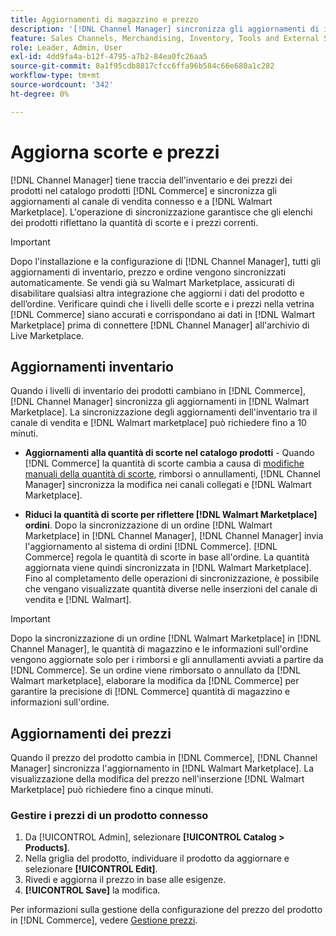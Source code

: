 ```yaml
---
title: Aggiornamenti di magazzino e prezzo
description: '[!DNL Channel Manager] sincronizza gli aggiornamenti di inventario e prezzo tra lo  [!DNL Commerce] store e [!DNL Walmart Marketplace] in modo da poter gestire le operazioni del canale di vendita da [!DNL Commerce] Amministratore'
feature: Sales Channels, Merchandising, Inventory, Tools and External Services
role: Leader, Admin, User
exl-id: 4dd9fa4a-b12f-4795-a7b2-84ea0fc26aa5
source-git-commit: 8a1f95cdb8817cfcc6ffa96b584c66e680a1c282
workflow-type: tm+mt
source-wordcount: '342'
ht-degree: 0%

---
```


# Aggiorna scorte e prezzi

[!DNL Channel Manager] tiene traccia dell&#39;inventario e dei prezzi dei prodotti nel catalogo prodotti [!DNL Commerce] e sincronizza gli aggiornamenti al canale di vendita connesso e a [!DNL Walmart Marketplace]. L&#39;operazione di sincronizzazione garantisce che gli elenchi dei prodotti riflettano la quantità di scorte e i prezzi correnti.


>[!IMPORTANT]
>
>Dopo l&#39;installazione e la configurazione di [!DNL Channel Manager], tutti gli aggiornamenti di inventario, prezzo e ordine vengono sincronizzati automaticamente. Se vendi già su Walmart Marketplace, assicurati di disabilitare qualsiasi altra integrazione che aggiorni i dati del prodotto e dell’ordine. Verificare quindi che i livelli delle scorte e i prezzi nella vetrina [!DNL Commerce] siano accurati e corrispondano ai dati in [!DNL Walmart Marketplace] prima di connettere [!DNL Channel Manager] all&#39;archivio di Live Marketplace.


## Aggiornamenti inventario

Quando i livelli di inventario dei prodotti cambiano in [!DNL Commerce], [!DNL Channel Manager] sincronizza gli aggiornamenti in [!DNL Walmart Marketplace]. La sincronizzazione degli aggiornamenti dell&#39;inventario tra il canale di vendita e [!DNL Walmart marketplace] può richiedere fino a 10 minuti.

* **Aggiornamenti alla quantità di scorte nel catalogo prodotti** - Quando [!DNL Commerce] la quantità di scorte cambia a causa di [modifiche manuali della quantità di scorte](https://experienceleague.adobe.com/docs/commerce-admin/inventory/quantities/quantities-assign-per-product.html), rimborsi o annullamenti, [!DNL Channel Manager] sincronizza la modifica nei canali collegati e [!DNL Walmart Marketplace].

* **Riduci la quantità di scorte per riflettere [!DNL Walmart Marketplace] ordini**. Dopo la sincronizzazione di un ordine [!DNL Walmart Marketplace] in [!DNL Channel Manager], [!DNL Channel Manager] invia l&#39;aggiornamento al sistema di ordini [!DNL Commerce]. [!DNL Commerce] regola le quantità di scorte in base all&#39;ordine. La quantità aggiornata viene quindi sincronizzata in [!DNL Walmart Marketplace]. Fino al completamento delle operazioni di sincronizzazione, è possibile che vengano visualizzate quantità diverse nelle inserzioni del canale di vendita e [!DNL Walmart].

>[!IMPORTANT]
>
>Dopo la sincronizzazione di un ordine [!DNL Walmart Marketplace] in [!DNL Channel Manager], le quantità di magazzino e le informazioni sull&#39;ordine vengono aggiornate solo per i rimborsi e gli annullamenti avviati a partire da [!DNL Commerce]. Se un ordine viene rimborsato o annullato da [!DNL Walmart marketplace], elaborare la modifica da [!DNL Commerce] per garantire la precisione di [!DNL Commerce] quantità di magazzino e informazioni sull&#39;ordine.

## Aggiornamenti dei prezzi

Quando il prezzo del prodotto cambia in [!DNL Commerce], [!DNL Channel Manager] sincronizza l&#39;aggiornamento in [!DNL Walmart Marketplace]. La visualizzazione della modifica del prezzo nell&#39;inserzione [!DNL Walmart Marketplace] può richiedere fino a cinque minuti.

### Gestire i prezzi di un prodotto connesso

1. Da [!UICONTROL Admin], selezionare **[!UICONTROL Catalog > Products]**.
1. Nella griglia del prodotto, individuare il prodotto da aggiornare e selezionare **[!UICONTROL Edit]**.
1. Rivedi e aggiorna il prezzo in base alle esigenze.
1. **[!UICONTROL Save]** la modifica.

Per informazioni sulla gestione della configurazione del prezzo del prodotto in [!DNL Commerce], vedere [Gestione prezzi](https://experienceleague.adobe.com/docs/commerce-admin/catalog/products/pricing/pricing-advanced.html).
